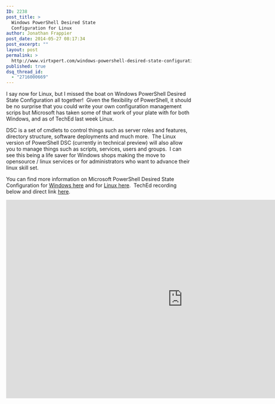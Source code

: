 ```yaml
---
ID: 2238
post_title: >
  Windows PowerShell Desired State
  Configuration for Linux
author: Jonathan Frappier
post_date: 2014-05-27 08:17:34
post_excerpt: ""
layout: post
permalink: >
  http://www.virtxpert.com/windows-powershell-desired-state-configuration-for-linux/
published: true
dsq_thread_id:
  - "2716000669"
---
```

I say now for Linux, but I missed the boat on Windows PowerShell Desired State Configuration all together!  Given the flexibility of PowerShell, it should be no surprise that you could write your own configuration management scrips but Microsoft has taken some of that work of your plate with for both Windows, and as of TechEd last week Linux.

DSC is a set of cmdlets to control things such as server roles and features, directory structure, software deployments and much more.  The Linux version of PowerShell DSC (currently in technical preview) will also allow you to manage things such as scripts, services, users and groups.  I can see this being a life saver for Windows shops making the move to opensource / linux services or for administrators who want to advance their linux skill set.

You can find more information on Microsoft PowerShell Desired State Configuration for <a href="http://technet.microsoft.com/en-us/library/dn249912.aspx" target="_blank">Windows here</a> and for <a href="http://blogs.msdn.com/b/powershell/archive/2014/05/19/announcing-windows-powershell-desired-state-configuration-for-linux.aspx" target="_blank">Linux here</a>.  TechEd recording below and direct link <a href="http://channel9.msdn.com/Events/TechEd/NorthAmerica/2014/DCIM-B417#fbid=?hashlink=fbid" target="_blank">here</a>.

<iframe style="height: 540px; width: 960px;" src="http://channel9.msdn.com/Events/TechEd/NorthAmerica/2014/DCIM-B417/player?h=540&amp;w=960" width="300" height="150" frameborder="0" scrolling="no" allowfullscreen="allowfullscreen"></iframe>